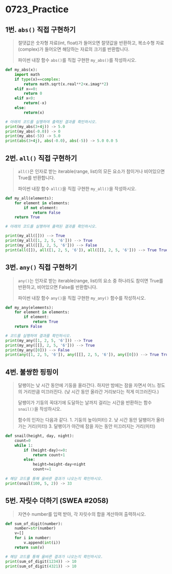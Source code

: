 # 0723_Practice 

## 1번. `abs()` 직접 구현하기

> 절댓값은 숫자형 자료(int, float)가 들어오면 절댓값을 반환하고, 복소수형 자료(complex)가 들어오면 해당하는 자료의 크기를 반환합니다.
>
> 파이썬 내장 함수 `abs()`를 직접 구현한 `my_abs()`를 작성하시오.

```python
def my_abs(x):
    import math
    if type(x)==complex:
        return math.sqrt(x.real**2+x.imag**2)
    elif x==0:
        return 0
    elif x<0:
        return(-x)
    else:
        return(x)

# 아래의 코드를 실행하여 출력된 결과를 확인하시오.
print(my_abs(3+4j)) -> 5.0
print(my_abs(-0.0)) -> 0
print(my_abs(-5)) -> 5.0
print(abs(3+4j), abs(-0.0), abs(-5)) -> 5.0 0.0 5
```



## 2번. `all()` 직접 구현하기

> `all()`은 인자로 받는 iterable(range, list)의 모든 요소가 참이거나 비어있으면 True를 반환합니다.
>
> 파이썬 내장 함수 `all()`을 직접 구현한 `my_all()`을 작성하시오.

```python
def my_all(elements):
    for element in elements:
        if not element:
            return False
    return True

# 아래의 코드를 실행하여 출력된 결과를 확인하시오.

print(my_all([])) --> True
print(my_all([1, 2, 5, '6'])) --> True
print(my_all([[], 2, 5, '6'])) --> False
print(all([]), all([1, 2, 5, '6']), all([[], 2, 5, '6'])) --> True True False
```



## 3번. `any()` 직접 구현하기

> `any()`는 인자로 받는 iterable(range, list)의 요소 중 하나라도 참이면 True를 반환하고, 비어있으면 False를 반환합니다.
>
> 파이썬 내장 함수 `any()`을 직접 구현한 `my_any()` 함수를 작성하시오.

```python
def my_any(elements):
    for element in elements:
        if element:
            return True
    return False

# 코드를 실행하여 결과를 확인하시오.
print(my_any([1, 2, 5, '6'])) --> True
print(my_any([[], 2, 5, '6'])) --> True
print(my_any([0])) --> False
print(any([1, 2, 5, '6']), any([[], 2, 5, '6']), any([0])) --> True True False
```





## 4번. 불쌍한 핑핑이

> 달팽이는 낮 시간 동안에 기둥을 올라간다. 하지만 밤에는 잠을 자면서 어느 정도의 거리만큼 미끄러진다. (낮 시간 동안 올라간 거리보다는 적게 미끄러진다.)
>
> 달팽이가 기둥의 꼭대기에 도달하는 날까지 걸리는 시간을 반환하는 함수 `snail()`을 작성하시오.
>
> 함수의 인자는 다음과 같다. 1. 기둥의 높이(미터) 2. 낮 시간 동안 달팽이가 올라가는 거리(미터) 3. 달팽이가 야간에 잠을 자는 동안 미끄러지는 거리(미터)

```python
def snail(height, day, night):
    count=0
    while 1:
        if (height-day)<=0:
            return count+1
        else:
            height=height-day+night
            count+=1
            
# 해당 코드를 통해 올바른 결과가 나오는지 확인하시오.
print(snail(100, 5, 2)) -> 33
```





## 5번. 자릿수 더하기 (SWEA #2058)

> 자연수 number를 입력 받아, 각 자릿수의 합을 계산하여 출력하시오.

```python
def sum_of_digit(number):
    number=str(number)
    v=[]
    for i in number:
        v.append(int(i))
    return sum(v)

# 해당 코드를 통해 올바른 결과가 나오는지 확인하시오.
print(sum_of_digit(1234)) -> 10
print(sum_of_digit(4321)) -> 10

```

